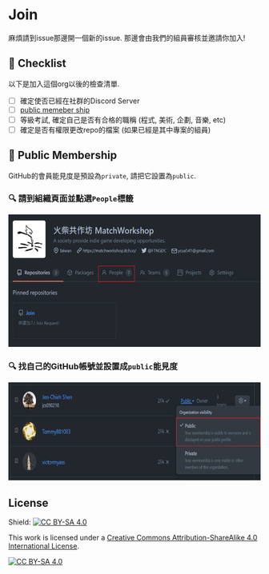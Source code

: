 # Join

麻煩請到issue那邊開一個新的issue. 那邊會由我們的組員審核並邀請你加入!

## :pencil: Checklist

以下是加入這個org以後的檢查清單.

- [ ] 確定使否已經在社群的Discord Server
- [ ] [public memeber ship](#public-membership)
- [ ] 等級考試, 確定自己是否有合格的職稱 (程式, 美術, 企劃, 音樂, etc)
- [ ] 確定是否有權限更改repo的檔案 (如果已經是其中專案的組員)

## :busts_in_silhouette: Public Membership

GitHub的會員能見度是預設為`private`, 請把它設置為`public`.

### :mag: 請到組織頁面並點選`People`標籤

<p>
<img src="./etc/public-membership/people.png" width="577" height="265">
</p>

### :mag: 找自己的GitHub帳號並設置成`public`能見度

<p>
<img src="./etc/public-membership/public.png" width="692" height="196">
</p>

## License

Shield: [![CC BY-SA 4.0][cc-by-sa-shield]][cc-by-sa]

This work is licensed under a
[Creative Commons Attribution-ShareAlike 4.0 International License][cc-by-sa].

[![CC BY-SA 4.0][cc-by-sa-image]][cc-by-sa]

[cc-by-sa]: http://creativecommons.org/licenses/by-sa/4.0/
[cc-by-sa-image]: https://licensebuttons.net/l/by-sa/4.0/88x31.png
[cc-by-sa-shield]: https://img.shields.io/badge/License-CC%20BY--SA%204.0-lightgrey.svg
